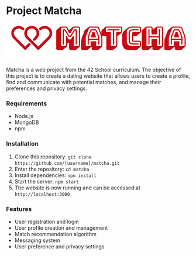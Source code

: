 # Project Matcha

![image info](https://github.com/dovepa/matcha/blob/master/client/src/assets/images/matcha.png?raw=true)

Matcha is a web project from the 42 School curriculum. The objective of this project is to create a dating website that allows users to create a profile, find and communicate with potential matches, and manage their preferences and privacy settings.

### Requirements
- Node.js
- MongoDB
- npm

### Installation
1. Clone this repository: `git clone https://github.com/[username]/matcha.git`
2. Enter the repository: `cd matcha`
3. Install dependencies: `npm install`
4. Start the server: `npm start`
5. The website is now running and can be accessed at `http://localhost:3000`

### Features
- User registration and login
- User profile creation and management
- Match recommendation algorithm
- Messaging system
- User preference and privacy settings
